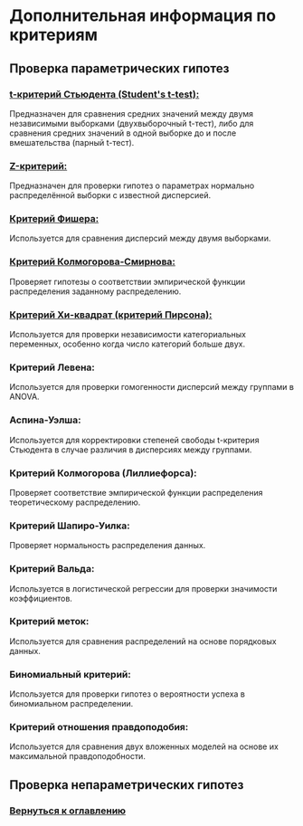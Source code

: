 # Дополнительная информация по критериям

## Проверка параметрических гипотез

### [t-критерий Стьюдента (Student's t-test):](ParametricCriteria/StudentsTtest.md)

Предназначен для сравнения средних значений между двумя независимыми выборками (двухвыборочный t-тест), либо для сравнения средних значений в одной выборке до и после вмешательства (парный t-тест).

### [Z-критерий:](ParametricCriteria/ZTest.md)

Предназначен для проверки гипотез о параметрах нормально распределённой выборки с известной дисперсией.

### [Критерий Фишера:](ParametricCriteria/FisherCriterion.md)

Используется для сравнения дисперсий между двумя выборками.

### [Критерий Колмогорова-Смирнова:](ParametricCriteria/KolmogorovSmirnovCriterion.md)

Проверяет гипотезы о соответствии эмпирической функции распределения заданному распределению.

### [Критерий Хи-квадрат (критерий Пирсона):](ParametricCriteria/PearsonCriterion.md)

Используется для проверки независимости категориальных переменных, особенно когда число категорий больше двух.

### Критерий Левена:

Используется для проверки гомогенности дисперсий между группами в ANOVA.

### Аспина-Уэлша:

Используется для корректировки степеней свободы t-критерия Стьюдента в случае различия в дисперсиях между группами.

### Критерий Колмогорова (Лиллиефорса):

Проверяет соответствие эмпирической функции распределения теоретическому распределению.

### Критерий Шапиро-Уилка:

Проверяет нормальность распределения данных.

### Критерий Вальда:

Используется в логистической регрессии для проверки значимости коэффициентов.

### Критерий меток:

Используется для сравнения распределений на основе порядковых данных.

### Биномиальный критерий:

Используется для проверки гипотез о вероятности успеха в биномиальном распределении.

### Критерий отношения правдоподобия:

Используется для сравнения двух вложенных моделей на основе их максимальной правдоподобности.

## Проверка непараметрических гипотез

### [Вернуться к оглавлению](../README.md)





